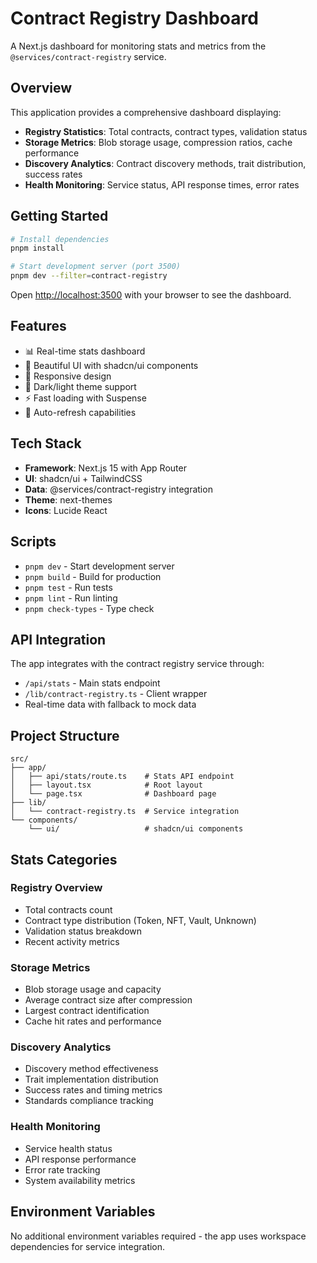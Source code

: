 # Contract Registry Dashboard

A Next.js dashboard for monitoring stats and metrics from the `@services/contract-registry` service.

## Overview

This application provides a comprehensive dashboard displaying:

- **Registry Statistics**: Total contracts, contract types, validation status
- **Storage Metrics**: Blob storage usage, compression ratios, cache performance  
- **Discovery Analytics**: Contract discovery methods, trait distribution, success rates
- **Health Monitoring**: Service status, API response times, error rates

## Getting Started

```bash
# Install dependencies
pnpm install

# Start development server (port 3500)
pnpm dev --filter=contract-registry
```

Open [http://localhost:3500](http://localhost:3500) with your browser to see the dashboard.

## Features

- 📊 Real-time stats dashboard
- 🎨 Beautiful UI with shadcn/ui components
- 📱 Responsive design
- 🌙 Dark/light theme support
- ⚡ Fast loading with Suspense
- 🔄 Auto-refresh capabilities

## Tech Stack

- **Framework**: Next.js 15 with App Router
- **UI**: shadcn/ui + TailwindCSS
- **Data**: @services/contract-registry integration
- **Theme**: next-themes
- **Icons**: Lucide React

## Scripts

- `pnpm dev` - Start development server
- `pnpm build` - Build for production
- `pnpm test` - Run tests
- `pnpm lint` - Run linting
- `pnpm check-types` - Type check

## API Integration

The app integrates with the contract registry service through:

- `/api/stats` - Main stats endpoint
- `/lib/contract-registry.ts` - Client wrapper
- Real-time data with fallback to mock data

## Project Structure

```
src/
├── app/
│   ├── api/stats/route.ts    # Stats API endpoint
│   ├── layout.tsx            # Root layout
│   └── page.tsx              # Dashboard page
├── lib/
│   └── contract-registry.ts  # Service integration
└── components/
    └── ui/                   # shadcn/ui components
```

## Stats Categories

### Registry Overview
- Total contracts count
- Contract type distribution (Token, NFT, Vault, Unknown)
- Validation status breakdown
- Recent activity metrics

### Storage Metrics  
- Blob storage usage and capacity
- Average contract size after compression
- Largest contract identification
- Cache hit rates and performance

### Discovery Analytics
- Discovery method effectiveness
- Trait implementation distribution
- Success rates and timing metrics
- Standards compliance tracking

### Health Monitoring
- Service health status
- API response performance
- Error rate tracking
- System availability metrics

## Environment Variables

No additional environment variables required - the app uses workspace dependencies for service integration.